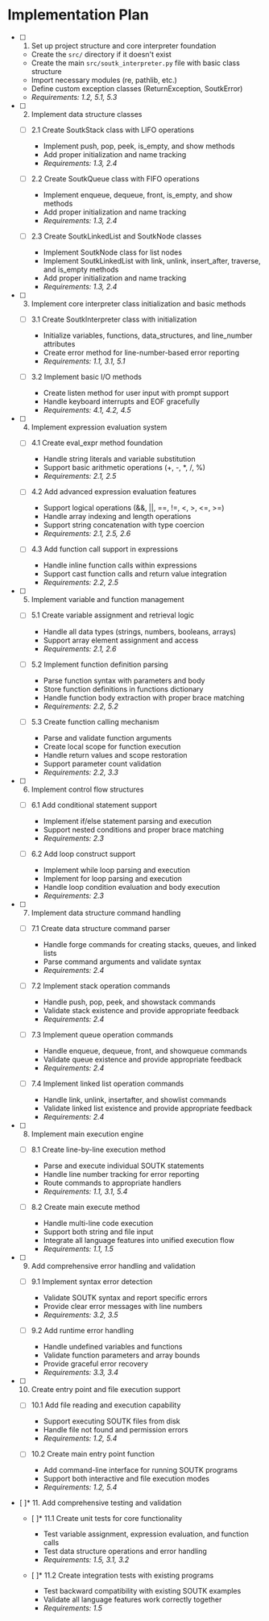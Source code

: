 # Implementation Plan

- [ ] 1. Set up project structure and core interpreter foundation
  - Create the `src/` directory if it doesn't exist
  - Create the main `src/soutk_interpreter.py` file with basic class structure
  - Import necessary modules (re, pathlib, etc.)
  - Define custom exception classes (ReturnException, SoutkError)
  - _Requirements: 1.2, 5.1, 5.3_

- [ ] 2. Implement data structure classes
  - [ ] 2.1 Create SoutkStack class with LIFO operations
    - Implement push, pop, peek, is_empty, and show methods
    - Add proper initialization and name tracking
    - _Requirements: 1.3, 2.4_
  
  - [ ] 2.2 Create SoutkQueue class with FIFO operations
    - Implement enqueue, dequeue, front, is_empty, and show methods
    - Add proper initialization and name tracking
    - _Requirements: 1.3, 2.4_
  
  - [ ] 2.3 Create SoutkLinkedList and SoutkNode classes
    - Implement SoutkNode class for list nodes
    - Implement SoutkLinkedList with link, unlink, insert_after, traverse, and is_empty methods
    - Add proper initialization and name tracking
    - _Requirements: 1.3, 2.4_

- [ ] 3. Implement core interpreter class initialization and basic methods
  - [ ] 3.1 Create SoutkInterpreter class with initialization
    - Initialize variables, functions, data_structures, and line_number attributes
    - Create error method for line-number-based error reporting
    - _Requirements: 1.1, 3.1, 5.1_
  
  - [ ] 3.2 Implement basic I/O methods
    - Create listen method for user input with prompt support
    - Handle keyboard interrupts and EOF gracefully
    - _Requirements: 4.1, 4.2, 4.5_

- [ ] 4. Implement expression evaluation system
  - [ ] 4.1 Create eval_expr method foundation
    - Handle string literals and variable substitution
    - Support basic arithmetic operations (+, -, *, /, %)
    - _Requirements: 2.1, 2.5_
  
  - [ ] 4.2 Add advanced expression evaluation features
    - Support logical operations (&&, ||, ==, !=, <, >, <=, >=)
    - Handle array indexing and length operations
    - Support string concatenation with type coercion
    - _Requirements: 2.1, 2.5, 2.6_
  
  - [ ] 4.3 Add function call support in expressions
    - Handle inline function calls within expressions
    - Support cast function calls and return value integration
    - _Requirements: 2.2, 2.5_

- [ ] 5. Implement variable and function management
  - [ ] 5.1 Create variable assignment and retrieval logic
    - Handle all data types (strings, numbers, booleans, arrays)
    - Support array element assignment and access
    - _Requirements: 2.1, 2.6_
  
  - [ ] 5.2 Implement function definition parsing
    - Parse function syntax with parameters and body
    - Store function definitions in functions dictionary
    - Handle function body extraction with proper brace matching
    - _Requirements: 2.2, 5.2_
  
  - [ ] 5.3 Create function calling mechanism
    - Parse and validate function arguments
    - Create local scope for function execution
    - Handle return values and scope restoration
    - Support parameter count validation
    - _Requirements: 2.2, 3.3_

- [ ] 6. Implement control flow structures
  - [ ] 6.1 Add conditional statement support
    - Implement if/else statement parsing and execution
    - Support nested conditions and proper brace matching
    - _Requirements: 2.3_
  
  - [ ] 6.2 Add loop construct support
    - Implement while loop parsing and execution
    - Implement for loop parsing and execution
    - Handle loop condition evaluation and body execution
    - _Requirements: 2.3_

- [ ] 7. Implement data structure command handling
  - [ ] 7.1 Create data structure command parser
    - Handle forge commands for creating stacks, queues, and linked lists
    - Parse command arguments and validate syntax
    - _Requirements: 2.4_
  
  - [ ] 7.2 Implement stack operation commands
    - Handle push, pop, peek, and showstack commands
    - Validate stack existence and provide appropriate feedback
    - _Requirements: 2.4_
  
  - [ ] 7.3 Implement queue operation commands
    - Handle enqueue, dequeue, front, and showqueue commands
    - Validate queue existence and provide appropriate feedback
    - _Requirements: 2.4_
  
  - [ ] 7.4 Implement linked list operation commands
    - Handle link, unlink, insertafter, and showlist commands
    - Validate linked list existence and provide appropriate feedback
    - _Requirements: 2.4_

- [ ] 8. Implement main execution engine
  - [ ] 8.1 Create line-by-line execution method
    - Parse and execute individual SOUTK statements
    - Handle line number tracking for error reporting
    - Route commands to appropriate handlers
    - _Requirements: 1.1, 3.1, 5.4_
  
  - [ ] 8.2 Create main execute method
    - Handle multi-line code execution
    - Support both string and file input
    - Integrate all language features into unified execution flow
    - _Requirements: 1.1, 1.5_

- [ ] 9. Add comprehensive error handling and validation
  - [ ] 9.1 Implement syntax error detection
    - Validate SOUTK syntax and report specific errors
    - Provide clear error messages with line numbers
    - _Requirements: 3.2, 3.5_
  
  - [ ] 9.2 Add runtime error handling
    - Handle undefined variables and functions
    - Validate function parameters and array bounds
    - Provide graceful error recovery
    - _Requirements: 3.3, 3.4_

- [ ] 10. Create entry point and file execution support
  - [ ] 10.1 Add file reading and execution capability
    - Support executing SOUTK files from disk
    - Handle file not found and permission errors
    - _Requirements: 1.2, 5.4_
  
  - [ ] 10.2 Create main entry point function
    - Add command-line interface for running SOUTK programs
    - Support both interactive and file execution modes
    - _Requirements: 1.2, 5.4_

- [ ]* 11. Add comprehensive testing and validation
  - [ ]* 11.1 Create unit tests for core functionality
    - Test variable assignment, expression evaluation, and function calls
    - Test data structure operations and error handling
    - _Requirements: 1.5, 3.1, 3.2_
  
  - [ ]* 11.2 Create integration tests with existing programs
    - Test backward compatibility with existing SOUTK examples
    - Validate all language features work correctly together
    - _Requirements: 1.5_